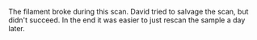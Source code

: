 The filament broke during this scan.
David tried to salvage the scan, but didn't succeed.
In the end it was easier to just rescan the sample a day later.
